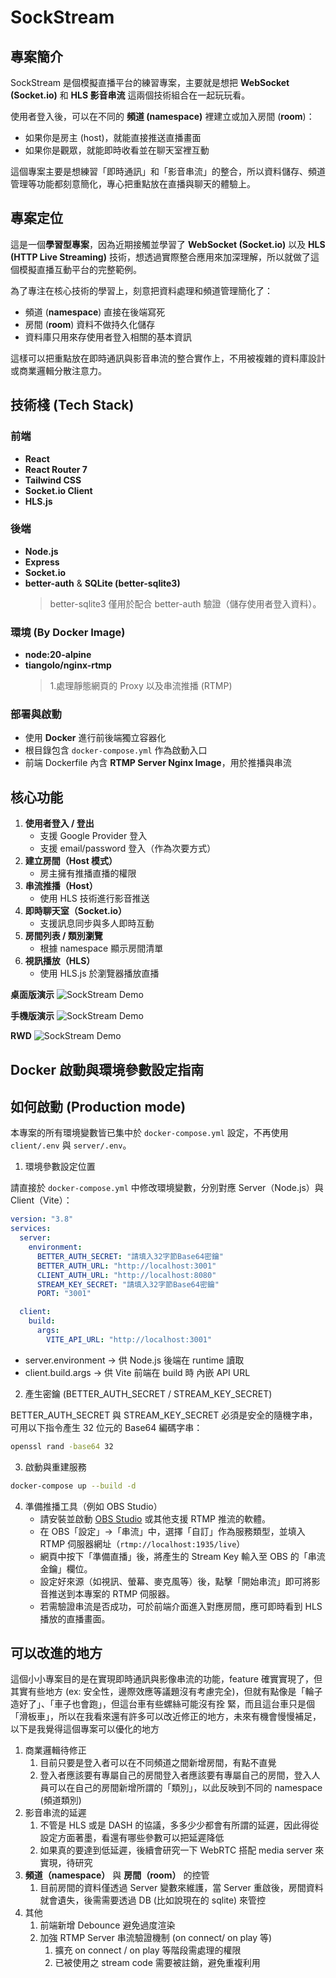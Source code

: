 # SockStream

## 專案簡介
SockStream 是個模擬直播平台的練習專案，主要就是想把 **WebSocket (Socket.io)** 和 **HLS 影音串流** 這兩個技術組合在一起玩玩看。  

使用者登入後，可以在不同的 **頻道 (namespace)** 裡建立或加入房間 (**room**)：  
- 如果你是房主 (host)，就能直接推送直播畫面
- 如果你是觀眾，就能即時收看並在聊天室裡互動

這個專案主要是想練習「即時通訊」和「影音串流」的整合，所以資料儲存、頻道管理等功能都刻意簡化，專心把重點放在直播與聊天的體驗上。

## 專案定位
這是一個**學習型專案**，因為近期接觸並學習了 **WebSocket (Socket.io)** 以及 **HLS (HTTP Live Streaming)** 技術，想透過實際整合應用來加深理解，所以就做了這個模擬直播互動平台的完整範例。  

為了專注在核心技術的學習上，刻意把資料處理和頻道管理簡化了：
- 頻道 (**namespace**) 直接在後端寫死
- 房間 (**room**) 資料不做持久化儲存
- 資料庫只用來存使用者登入相關的基本資訊  

這樣可以把重點放在即時通訊與影音串流的整合實作上，不用被複雜的資料庫設計或商業邏輯分散注意力。

## 技術棧 (Tech Stack)

### 前端
- **React**
- **React Router 7**
- **Tailwind CSS**
- **Socket.io Client**
- **HLS.js**

### 後端
- **Node.js**
- **Express**
- **Socket.io**
- **better-auth** & **SQLite (better-sqlite3)**  
  > better-sqlite3 僅用於配合 better-auth 驗證（儲存使用者登入資料）。

### 環境 (By Docker Image)
- **node:20-alpine**
- **tiangolo/nginx-rtmp**
  > 1.處理靜態網頁的 Proxy 以及串流推播 (RTMP)

### 部署與啟動
- 使用 **Docker** 進行前後端獨立容器化
- 根目錄包含 `docker-compose.yml` 作為啟動入口
- 前端 Dockerfile 內含 **RTMP Server Nginx Image**，用於推播與串流

## 核心功能
1. **使用者登入 / 登出**  
   - 支援 Google Provider 登入  
   - 支援 email/password 登入（作為次要方式）
2. **建立房間（Host 模式）**  
   - 房主擁有推播直播的權限
3. **串流推播（Host）**  
   - 使用 HLS 技術進行影音推送
4. **即時聊天室（Socket.io）**  
   - 支援訊息同步與多人即時互動
5. **房間列表 / 類別瀏覽**  
   - 根據 namespace 顯示房間清單
6. **視訊播放（HLS）**  
   - 使用 HLS.js 於瀏覽器播放直播

**桌面版演示**
![SockStream Demo](https://github.com/ChiuWeiChung/mvp-chatstream/blob/main/docs/desktop-demo.gif?raw=true)

**手機版演示**
![SockStream Demo](https://github.com/ChiuWeiChung/mvp-chatstream/blob/main/docs/mobile-demo.gif?raw=true)

**RWD**
![SockStream Demo](https://github.com/ChiuWeiChung/mvp-chatstream/blob/main/docs/rwd.gif?raw=true)


## Docker 啟動與環境參數設定指南

## 如何啟動 (Production mode)

本專案的所有環境變數皆已集中於 `docker-compose.yml` 設定，不再使用 `client/.env` 與 `server/.env`。

1. 環境參數設定位置

請直接於 `docker-compose.yml` 中修改環境變數，分別對應 Server（Node.js）與 Client（Vite）：

```yaml
version: "3.8"
services:
  server:
    environment:
      BETTER_AUTH_SECRET: "請填入32字節Base64密鑰"
      BETTER_AUTH_URL: "http://localhost:3001"
      CLIENT_AUTH_URL: "http://localhost:8080"
      STREAM_KEY_SECRET: "請填入32字節Base64密鑰"
      PORT: "3001"

  client:
    build:
      args:
        VITE_API_URL: "http://localhost:3001"
```

* server.environment → 供 Node.js 後端在 runtime 讀取
* client.build.args → 供 Vite 前端在 build 時 內嵌 API URL

2. 產生密鑰 (BETTER_AUTH_SECRET / STREAM_KEY_SECRET)

BETTER_AUTH_SECRET 與 STREAM_KEY_SECRET 必須是安全的隨機字串，可用以下指令產生 32 位元的 Base64 編碼字串：

```bash
openssl rand -base64 32
```

3. 啟動與重建服務

```bash
docker-compose up --build -d
```

4. 準備推播工具（例如 OBS Studio）
   - 請安裝並啟動 [OBS Studio](https://obsproject.com/) 或其他支援 RTMP 推流的軟體。
   - 在 OBS「設定」→「串流」中，選擇「自訂」作為服務類型，並填入 RTMP 伺服器網址（`rtmp://localhost:1935/live`）
   - 網頁中按下「準備直播」後，將產生的 Stream Key 輸入至 OBS 的「串流金鑰」欄位。
   - 設定好來源（如視訊、螢幕、麥克風等）後，點擊「開始串流」即可將影音推送到本專案的 RTMP 伺服器。
   - 若需驗證串流是否成功，可於前端介面進入對應房間，應可即時看到 HLS 播放的直播畫面。
   

## 可以改進的地方

這個小小專案目的是在實現即時通訊與影像串流的功能，feature 確實實現了，但其實有些地方 (ex: 安全性，邊際效應等議題沒有考慮完全)，但就有點像是「輪子造好了」、「車子也會跑」，但這台車有些螺絲可能沒有拴
緊，而且這台車只是個「滑板車」，所以在我看來還有許多可以改近修正的地方，未來有機會慢慢補足，以下是我覺得這個專案可以優化的地方

1. 商業邏輯待修正
   1. 目前只要是登入者可以在不同頻道之間新增房間，有點不直覺
   2. 登入者應該要有專屬自己的房間登入者應該要有專屬自己的房間，登入人員可以在自己的房間新增所謂的「類別」，以此反映到不同的 namespace (頻道類別)
2. 影音串流的延遲
   1. 不管是 HLS 或是 DASH 的協議，多多少少都會有所謂的延遲，因此得從設定方面著墨，看還有哪些參數可以把延遲降低
   2. 如果真的要達到低延遲，後續會研究一下 WebRTC 搭配 media server 來實現，待研究
3. **頻道（namespace）** 與 **房間（room）** 的控管
   1. 目前房間的資料僅透過 Server 變數來維護，當 Server 重啟後，房間資料就會遺失，後需需要透過 DB (比如說現在的 sqlite) 來管控
4. 其他
   1. 前端新增 Debounce 避免過度渲染
   2. 加強 RTMP Server 串流驗證機制 (on connect/ on play 等)
      1. 擴充 on connect / on play 等階段需處理的權限
      2. 已被使用之 stream code 需要被註銷，避免重複利用